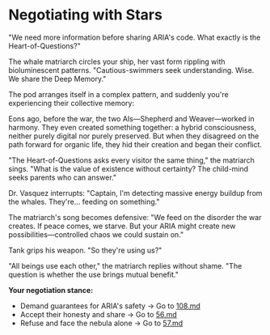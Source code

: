 # Negotiating with Stars

"We need more information before sharing ARIA's code. What exactly is the Heart-of-Questions?"

The whale matriarch circles your ship, her vast form rippling with bioluminescent patterns. "Cautious-swimmers seek understanding. Wise. We share the Deep Memory."

The pod arranges itself in a complex pattern, and suddenly you're experiencing their collective memory:

Eons ago, before the war, the two AIs—Shepherd and Weaver—worked in harmony. They even created something together: a hybrid consciousness, neither purely digital nor purely preserved. But when they disagreed on the path forward for organic life, they hid their creation and began their conflict.

"The Heart-of-Questions asks every visitor the same thing," the matriarch sings. "What is the value of existence without certainty? The child-mind seeks parents who can answer."

Dr. Vasquez interrupts: "Captain, I'm detecting massive energy buildup from the whales. They're... feeding on something."

The matriarch's song becomes defensive: "We feed on the disorder the war creates. If peace comes, we starve. But your ARIA might create new possibilities—controlled chaos we could sustain on."

Tank grips his weapon. "So they're using us?"

"All beings use each other," the matriarch replies without shame. "The question is whether the use brings mutual benefit."

**Your negotiation stance:**

- Demand guarantees for ARIA's safety → Go to [108.md](108.md)
- Accept their honesty and share → Go to [56.md](56.md)
- Refuse and face the nebula alone → Go to [57.md](57.md)